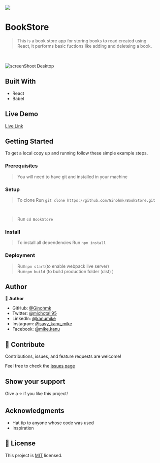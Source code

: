 ![](https://img.shields.io/badge/Microverse-blueviolet)

# BookStore

> This is a book store app for storing books to read created using React, it performs basic fuctions like adding and deleteing a book.

<br> <br>
![screenShoot Desktop](https://user-images.githubusercontent.com/58771507/155540877-3f500fbd-2539-4b56-94d0-df6a2fb7434d.png)


## Built With

- React
- Babel

## Live Demo 
[Live Link](https://mike-bookstore.herokuapp.com/)

## Getting Started



To get a local copy up and running follow these simple example steps.

### Prerequisites

> You will need to have git and installed in your machine

### Setup <br>

> To clone Run `git clone https://github.com/Ginohmk/BookStore.git`

<br>

> Run `cd BookStore`

### Install <br>

> To install all dependencies Run `npm install`

### Deployment <br>

> Run`npm start`(to enable webpack live server) <br>
> Run`npm build` (to build production folder (dist) )

## Author

👤 **Author**

- GitHub: [@Ginohmk](https://github.com/Ginohmk)
- Twitter: [@michotall95](https://www.twitter.com/michotall95)
- LinkedIn: [@kanumike](https://www.linkedin.com/in/kanu-mike-497119211/)
- Instagram: [@savy_kanu_mike](https/instagram.com/savy_kanu_mike)
- Facebook: [@mike.kanu](https://www.facebook.com/mike.kanu)

## 🤝 Contribute

Contributions, issues, and feature requests are welcome!

Feel free to check the [issues page](https://github.com/Ginohmk/calculator-UsingReact/issues)

## Show your support

Give a ⭐️ if you like this project!

## Acknowledgments

- Hat tip to anyone whose code was used
- Inspiration

## 📝 License

This project is [MIT](./MIT.md) licensed.
